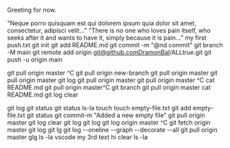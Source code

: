 Greeting for now.

"Neque porro quisquam est qui dolorem ipsum quia dolor sit amet, consectetur, adipisci velit..."
"There is no one who loves pain itself, who seeks after it and wants to have it, simply because it is pain..."
my first push.txt
git init
git add README.md
git commit -m "@nd commit"
git branch -M main
git remote add origin git@github.comDramonBal/ALLtrue.git
git push -u origin main

git pull origin master ^C
git pull origin new-branch
git pull origin master
git pull origin master
git log
git pull origin master
git pull origin master ^C
cat README.md
git pull origin master^C
git  branch
git pull origin master
cat README.md
git log
clear

git log
git status
git status
ls-la
touch
touch empty-file.txt
git add empty-file.txt
git status
git commit-m "Added a new empty file"
git pull origin master
git log
clear
git log
git log
git log origin master ^C
git fetch origin master
git log
git lg
git log --oneline --graph --decorate --all
git pull origin master
glg
ls -la
vscode my 3rd text
hi
clear
ls -la



